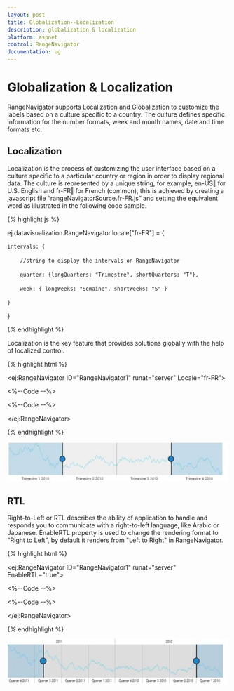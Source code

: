 ```yaml
---
layout: post
title: Globalization--Localization
description: globalization & localization
platform: aspnet
control: RangeNavigator
documentation: ug
---
```


# Globalization & Localization

RangeNavigator supports Localization and Globalization to customize the labels based on a culture specific to a country. The culture defines specific information for the number formats, week and month names, date and time formats etc. 

## Localization

Localization is the process of customizing the user interface based on a culture specific to a particular country or region in order to display regional data.  The culture is represented by a unique string, for example, en-US‖ for U.S. English and fr-FR‖ for French (common), this is achieved by creating a javascript file “rangeNavigatorSource.fr-FR.js” and setting the equivalent word as illustrated in the following code sample.

{% highlight js %}

ej.datavisualization.RangeNavigator.locale["fr-FR"] = {



    intervals: {

        //string to display the intervals on RangeNavigator

        quarter: {longQuarters: "Trimestre", shortQuarters: "T"},

        week: { longWeeks: "Semaine", shortWeeks: "S" }

    }

}

{% endhighlight %}

Localization is the key feature that provides solutions globally with the help of localized control. 

{% highlight html %}

<ej:RangeNavigator ID="RangeNavigator1" runat="server" Locale="fr-FR">

  <%--Code --%>

  <%--Code --%>

</ej:RangeNavigator>

{% endhighlight %}

![](Globalization--Localization_images/Globalization--Localization_img1.png)



## RTL

Right-to-Left or RTL describes the ability of application to handle and responds you to communicate with a right-to-left language, like Arabic or Japanese. EnableRTL property is used to change the rendering format  to "Right to Left", by default it renders from "Left to Right" in RangeNavigator. 

{% highlight html %}

<ej:RangeNavigator ID="RangeNavigator1" runat="server" EnableRTL="true">

  <%--Code --%>

  <%--Code --%>

</ej:RangeNavigator>

{% endhighlight %}

![](Globalization--Localization_images/Globalization--Localization_img2.png)





